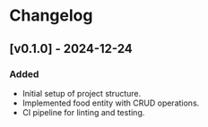 # Changelog

## [v0.1.0] - 2024-12-24
### Added
- Initial setup of project structure.
- Implemented food entity with CRUD operations.
- CI pipeline for linting and testing.
